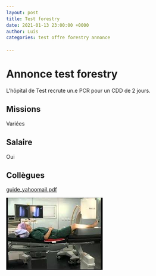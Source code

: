 ```yaml
---
layout: post
title: Test forestry
date: 2021-01-13 23:00:00 +0000
author: Luis
categories: test offre forestry annonce

---
```

# Annonce test forestry

L'hôpital de Test recrute un.e PCR pour un CDD de 2 jours.

<!--more-->

## Missions

Variées

## Salaire

Oui

## Collègues

[guide_yahoomail.pdf](/uploads/guide_yahoomail.pdf "guide_yahoomail.pdf")

![](https://github.com/lammour/emplois.physmed.fr/raw/main/uploads/patient.jpeg)